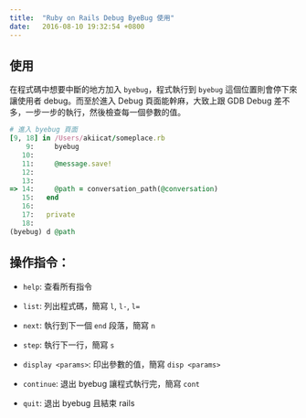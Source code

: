 ```yaml
---
title:  "Ruby on Rails Debug ByeBug 使用"
date:   2016-08-10 19:32:54 +0800
---
```


## 使用
在程式碼中想要中斷的地方加入 `byebug`，程式執行到 `byebug` 這個位置則會停下來讓使用者 debug。而至於進入 Debug 頁面能幹麻，大致上跟 GDB Debug 差不多，一步一步的執行，然後檢查每一個參數的值。

```ruby
# 進入 byebug 頁面
[9, 18] in /Users/akiicat/someplace.rb
    9:     byebug
   10:
   11:     @message.save!
   12:
   13:
=> 14:     @path = conversation_path(@conversation)
   15:   end
   16:
   17:   private
   18:
(byebug) d @path
```

## 操作指令：

- `help`: 查看所有指令
- `list`: 列出程式碼，簡寫 `l`, `l-`, `l=`

- `next`: 執行到下一個 `end` 段落，簡寫 `n`
- `step`: 執行下一行，簡寫 `s`
- `display <params>`: 印出參數的值，簡寫 `disp <params>`

- `continue`: 退出 byebug 讓程式執行完，簡寫 `cont`
- `quit`: 退出 byebug 且結束 rails
